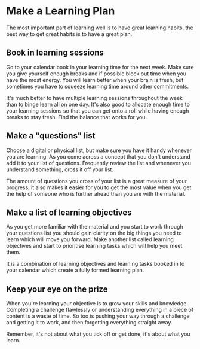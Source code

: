 # Make a Learning Plan

The most important part of learning well is to have great learning habits, the best way to get great habits is to have a great plan.

## Book in learning sessions

Go to your calendar book in your learning time for the next week. Make sure you give yourself enough breaks and if possible block out time when you have the most energy. You will learn better when your brain is fresh, but sometimes you have to squeeze learning time around other commitments. 

It's much better to have multiple learning sessions throughout the week than to binge learn all on one day. It's also good to allocate enough time to your learning sessions so that you can get onto a roll while having enough breaks to stay fresh. Find the balance that works for you.

## Make a "questions" list

Choose a digital or physical list, but make sure you have it handy whenever you are learning. As you come across a concept that you don't understand add it to your list of questions. Frequently review the list and whenever you understand something, cross it off your list.

The amount of questions you cross of your list is a great measure of your progress, it also makes it easier for you to get the most value when you get the help of someone who is further ahead than you are with the material.

## Make a list of learning objectives

As you get more familiar with the material and you start to work through your questions list you should gain clarity on the big things you need to learn which will move you forward. Make another list called learning objectives and start to prioritise learning tasks which will help you meet them. 

It is a combination of learning objectives and learning tasks booked in to your calendar which create a fully formed learning plan. 

## Keep your eye on the prize

When you're learning your objective is to grow your skills and knowledge. Completing a challenge flawlessly or understanding everything in a piece of content is a waste of time. So too is pushing your way through a challenge and getting it to work, and then forgetting everything straight away.

Remember, it's not about what you tick off or get done, it's about what you learn. 
